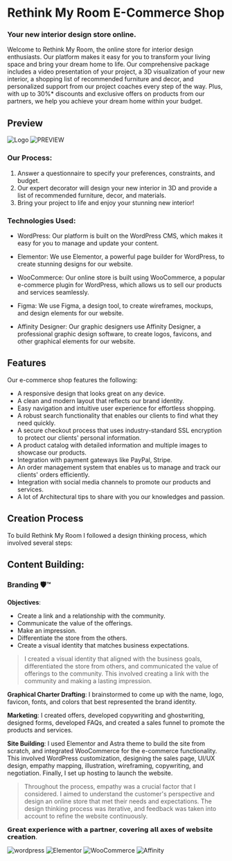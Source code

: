 
# Rethink My Room E-Commerce Shop
### Your new interior design store online.

Welcome to Rethink My Room, the online store for interior design enthusiasts. Our platform makes it easy for you to transform your living space and bring your dream home to life. Our comprehensive package includes a video presentation of your project, a 3D visualization of your new interior, a shopping list of recommended furniture and decor, and personalized support from our project coaches every step of the way. Plus, with up to 30%* discounts and exclusive offers on products from our partners, we help you achieve your dream home within your budget.


## Preview
![Logo](https://github.com/z-bj/Rethink-my-Room/blob/master/logorouge.png)
![PREVIEW](https://github.com/BjzArchi/RethinkMyRoom/blob/master/RMR.gif)



### Our Process:

1.  Answer a questionnaire to specify your preferences, constraints, and budget.
2.  Our expert decorator will design your new interior in 3D and provide a list of recommended furniture, decor, and materials.
3.  Bring your project to life and enjoy your stunning new interior!


### Technologies Used:

-   WordPress: Our platform is built on the WordPress CMS, which makes it easy for you to manage and update your content.
    
-   Elementor: We use Elementor, a powerful page builder for WordPress, to create stunning designs for our website.
    
-   WooCommerce: Our online store is built using WooCommerce, a popular e-commerce plugin for WordPress, which allows us to sell our products and services seamlessly.
    
-   Figma: We use Figma, a design tool, to create wireframes, mockups, and design elements for our website.
    
-   Affinity Designer: Our graphic designers use Affinity Designer, a professional graphic design software, to create logos, favicons, and other graphical elements for our website.


## Features

Our e-commerce shop features the following:

-   A responsive design that looks great on any device.
-   A clean and modern layout that reflects our brand identity.
-   Easy navigation and intuitive user experience for effortless shopping.
-   A robust search functionality that enables our clients to find what they need quickly.
-   A secure checkout process that uses industry-standard SSL encryption to protect our clients' personal information.
-   A product catalog with detailed information and multiple images to showcase our products.
-   Integration with payment gateways like PayPal, Stripe.
-   An order management system that enables us to manage and track our clients' orders efficiently.
-   Integration with social media channels to promote our products and services.
-   A lot of Architectural tips to share with you our knowledges and passion. 


## Creation Process

To build Rethink My Room I followed a design thinking process, which involved several steps:

## Content Building: 

### Branding 🛡™

**Objectives**:

-  Create a link and a relationship with the community.
-  Communicate the value of the offerings.
-  Make an impression.
-  Differentiate the store from the others.
-  Create a visual identity that matches business expectations.

> I created a visual identity that aligned with the business goals, differentiated the store from others, and communicated the value of offerings to the community. This involved creating a link with the community and making a lasting impression.


**Graphical Charter Drafting**: I brainstormed to come up with the name, logo, favicon, fonts, and colors that best represented the brand identity.

**Marketing**: I created offers, developed copywriting and ghostwriting, designed forms, developed FAQs, and created a sales funnel to promote the products and services.

**Site Building**: I used Elementor and Astra theme to build the site from scratch, and integrated WooCommerce for the e-commerce functionality. This involved WordPress customization, designing the sales page, UI/UX design, empathy mapping, illustration, wireframing, copywriting, and negotiation. Finally, I set up hosting to launch the website.

 
> Throughout the process, empathy was a crucial factor that I considered. I aimed to understand the customer's perspective and design an online store that met their needs and expectations. The design thinking process was iterative, and feedback was taken into account to refine the website continuously.
    
𝗚𝗿𝗲𝗮𝘁 𝗲𝘅𝗽𝗲𝗿𝗶𝗲𝗻𝗰𝗲 𝘄𝗶𝘁𝗵 𝗮 𝗽𝗮𝗿𝘁𝗻𝗲𝗿, 𝗰𝗼𝘃𝗲𝗿𝗶𝗻𝗴 𝗮𝗹𝗹 𝗮𝘅𝗲𝘀 𝗼𝗳 𝘄𝗲𝗯𝘀𝗶𝘁𝗲 𝗰𝗿𝗲𝗮𝘁𝗶𝗼𝗻.


![wordpress](https://img.shields.io/badge/WordPress-21759B.svg?style=for-the-badge&logo=WordPress&logoColor=white)
![Elementor](https://img.shields.io/badge/Elementor-92003B.svg?style=for-the-badge&logo=Elementor&logoColor=white)
![WooCommerce](https://img.shields.io/badge/Woo-96588A.svg?style=for-the-badge&logo=Woo&logoColor=white)
![Affinity](https://img.shields.io/badge/Affinity%20Designer-1B72BE.svg?style=for-the-badge&logo=Affinity-Designer&logoColor=white)



